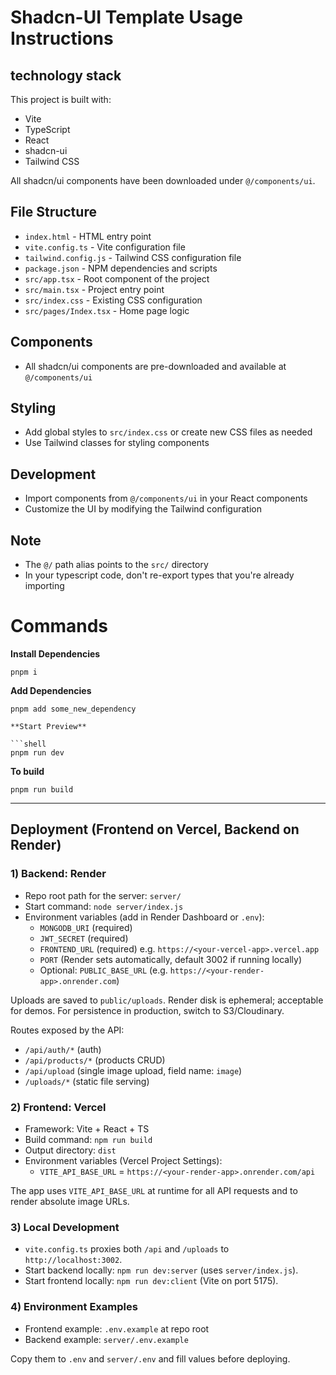 # Shadcn-UI Template Usage Instructions

## technology stack

This project is built with:

- Vite
- TypeScript
- React
- shadcn-ui
- Tailwind CSS

All shadcn/ui components have been downloaded under `@/components/ui`.

## File Structure

- `index.html` - HTML entry point
- `vite.config.ts` - Vite configuration file
- `tailwind.config.js` - Tailwind CSS configuration file
- `package.json` - NPM dependencies and scripts
- `src/app.tsx` - Root component of the project
- `src/main.tsx` - Project entry point
- `src/index.css` - Existing CSS configuration
- `src/pages/Index.tsx` - Home page logic

## Components

- All shadcn/ui components are pre-downloaded and available at `@/components/ui`

## Styling

- Add global styles to `src/index.css` or create new CSS files as needed
- Use Tailwind classes for styling components

## Development

- Import components from `@/components/ui` in your React components
- Customize the UI by modifying the Tailwind configuration

## Note

- The `@/` path alias points to the `src/` directory
- In your typescript code, don't re-export types that you're already importing

# Commands

**Install Dependencies**

```shell
pnpm i
```

**Add Dependencies**

```shell
pnpm add some_new_dependency

**Start Preview**

```shell
pnpm run dev
```

**To build**

```shell
pnpm run build
```

---

## Deployment (Frontend on Vercel, Backend on Render)

### 1) Backend: Render

- Repo root path for the server: `server/`
- Start command: `node server/index.js`
- Environment variables (add in Render Dashboard or `.env`):
  - `MONGODB_URI` (required)
  - `JWT_SECRET` (required)
  - `FRONTEND_URL` (required) e.g. `https://<your-vercel-app>.vercel.app`
  - `PORT` (Render sets automatically, default 3002 if running locally)
  - Optional: `PUBLIC_BASE_URL` (e.g. `https://<your-render-app>.onrender.com`)

Uploads are saved to `public/uploads`. Render disk is ephemeral; acceptable for demos. For persistence in production, switch to S3/Cloudinary.

Routes exposed by the API:
- `/api/auth/*` (auth)
- `/api/products/*` (products CRUD)
- `/api/upload` (single image upload, field name: `image`)
- `/uploads/*` (static file serving)

### 2) Frontend: Vercel

- Framework: Vite + React + TS
- Build command: `npm run build`
- Output directory: `dist`
- Environment variables (Vercel Project Settings):
  - `VITE_API_BASE_URL` = `https://<your-render-app>.onrender.com/api`

The app uses `VITE_API_BASE_URL` at runtime for all API requests and to render absolute image URLs.

### 3) Local Development

- `vite.config.ts` proxies both `/api` and `/uploads` to `http://localhost:3002`.
- Start backend locally: `npm run dev:server` (uses `server/index.js`).
- Start frontend locally: `npm run dev:client` (Vite on port 5175).

### 4) Environment Examples

- Frontend example: `.env.example` at repo root
- Backend example: `server/.env.example`

Copy them to `.env` and `server/.env` and fill values before deploying.

